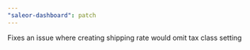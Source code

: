 ```yaml
---
"saleor-dashboard": patch
---
```


Fixes an issue where creating shipping rate would omit tax class setting
